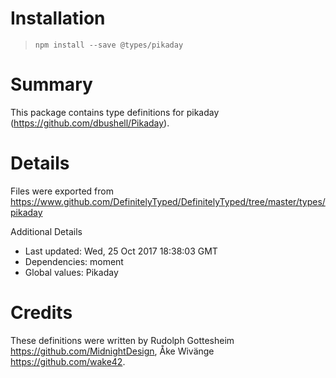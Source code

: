 # Installation
> `npm install --save @types/pikaday`

# Summary
This package contains type definitions for pikaday (https://github.com/dbushell/Pikaday).

# Details
Files were exported from https://www.github.com/DefinitelyTyped/DefinitelyTyped/tree/master/types/pikaday

Additional Details
 * Last updated: Wed, 25 Oct 2017 18:38:03 GMT
 * Dependencies: moment
 * Global values: Pikaday

# Credits
These definitions were written by Rudolph Gottesheim <https://github.com/MidnightDesign>, Åke Wivänge <https://github.com/wake42>.

